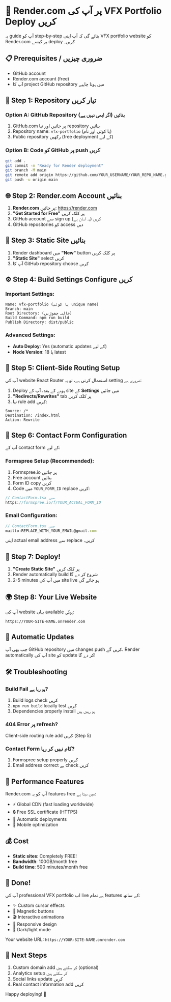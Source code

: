# 🚀 Render.com پر آپ کی VFX Portfolio Deploy کریں

یہ guide آپ کو step-by-step بتائے گی کہ آپ اپنی VFX portfolio website کو Render.com پر کیسے deploy کریں۔

## 📋 Prerequisites / ضروری چیزیں

- GitHub account
- Render.com account (free)
- آپ کا project GitHub repository میں ہونا چاہیے

## 🔧 Step 1: Repository تیار کریں

### Option A: GitHub Repository بنائیں (اگر ابھی نہیں ہے)

1. GitHub.com پر جائیں اور نیا repository بنائیں
2. Repository name: `vfx-portfolio` (یا کوئی اور نام)
3. Public repository رکھیں (free deployment کے لیے)

### Option B: Code کو GitHub پر push کریں

```bash
git add .
git commit -m "Ready for Render deployment"
git branch -M main
git remote add origin https://github.com/YOUR_USERNAME/YOUR_REPO_NAME.git
git push -u origin main
```

## 🌐 Step 2: Render.com Account بنائیں

1. **Render.com** پر جائیں: https://render.com
2. **"Get Started for Free"** پر کلک کریں
3. GitHub account سے sign up کریں (یہ آسان ہے)
4. GitHub repositories کو access دیں

## 🚀 Step 3: Static Site بنائیں

1. Render dashboard میں **"New"** button پر کلک کریں
2. **"Static Site"** select کریں
3. آپ کا GitHub repository choose کریں

## ⚙️ Step 4: Build Settings Configure کریں

### Important Settings:

```
Name: vfx-portfolio (یا کوئی unique name)
Branch: main
Root Directory: (خالی چھوڑیں)
Build Command: npm run build
Publish Directory: dist/public
```

### Advanced Settings:
- **Auto Deploy**: Yes (automatic updates کے لیے)
- **Node Version**: 18 یا latest

## 🔄 Step 5: Client-Side Routing Setup

آپ کی website React Router استعمال کرتی ہے، تو یہ setting ضروری ہے:

1. Deploy ہونے کے بعد، آپ کے site کے **Settings** میں جائیں
2. **"Redirects/Rewrites"** tab پر کلک کریں
3. نیا rule add کریں:

```
Source: /*
Destination: /index.html
Action: Rewrite
```

## 📧 Step 6: Contact Form Configuration

آپ کے contact form کے لیے:

### Formspree Setup (Recommended):
1. Formspree.io پر جائیں
2. Free account بنائیں
3. Form ID copy کریں
4. Code میں `YOUR_FORM_ID` replace کریں:

```javascript
// ContactForm.tsx میں
https://formspree.io/f/YOUR_ACTUAL_FORM_ID
```

### Email Configuration:
```javascript
// ContactForm.tsx میں
mailto:REPLACE_WITH_YOUR_EMAIL@gmail.com
```
اپنی actual email address سے replace کریں۔

## 🔄 Step 7: Deploy!

1. **"Create Static Site"** پر کلک کریں
2. Render automatically build شروع کر دے گا
3. 2-5 minutes میں آپ کی site live ہو جائے گی

## 🌍 Step 8: Your Live Website

آپ کی website یہاں available ہوگی:
```
https://YOUR-SITE-NAME.onrender.com
```

## 🔄 Automatic Updates

جب بھی آپ GitHub repository میں changes push کریں گے، Render automatically آپ کی site کو update کر دے گا!

## 🛠️ Troubleshooting

### Build Fail ہو رہا ہے?
1. Build logs check کریں
2. `npm run build` locally test کریں
3. Dependencies properly install ہو رہیں ہیں

### 404 Error پر refresh?
Client-side routing rule add کریں (Step 5)

### Contact Form کام نہیں کر رہا?
1. Formspree setup properly کریں
2. Email address correct ہے check کریں

## 🎯 Performance Features

Render.com آپ کو یہ features free میں دیتا ہے:
- ⚡ Global CDN (fast loading worldwide)
- 🔒 Free SSL certificate (HTTPS)
- 🔄 Automatic deployments
- 📱 Mobile optimization

## 💰 Cost

- **Static sites**: Completely FREE!
- **Bandwidth**: 100GB/month free
- **Build time**: 500 minutes/month free

## 🎉 Done!

آپ کی professional VFX portfolio اب live ہے تمام features کے ساتھ:
- ✨ Custom cursor effects
- 🧲 Magnetic buttons
- 🎬 Interactive animations
- 📱 Responsive design
- 🌙 Dark/light mode

Your website URL: `https://YOUR-SITE-NAME.onrender.com`

## 🔧 Next Steps

1. Custom domain add کر سکتے ہیں (optional)
2. Analytics setup کر سکتے ہیں
3. Social links update کریں
4. Real contact information add کریں

Happy deploying! 🚀